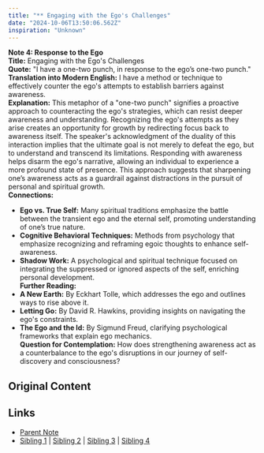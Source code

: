 ```yaml
---
title: "** Engaging with the Ego's Challenges"
date: "2024-10-06T13:50:06.562Z"
inspiration: "Unknown"
---
```


  

**Note 4: Response to the Ego**  
**Title:** Engaging with the Ego's Challenges  
**Quote:** "I have a one-two punch, in response to the ego’s one-two punch."  
**Translation into Modern English:** I have a method or technique to effectively counter the ego's attempts to establish barriers against awareness.  
**Explanation:** This metaphor of a "one-two punch" signifies a proactive approach to counteracting the ego's strategies, which can resist deeper awareness and understanding. Recognizing the ego's attempts as they arise creates an opportunity for growth by redirecting focus back to awareness itself. The speaker's acknowledgment of the duality of this interaction implies that the ultimate goal is not merely to defeat the ego, but to understand and transcend its limitations. Responding with awareness helps disarm the ego's narrative, allowing an individual to experience a more profound state of presence. This approach suggests that sharpening one’s awareness acts as a guardrail against distractions in the pursuit of personal and spiritual growth.  
**Connections:**  
- **Ego vs. True Self:** Many spiritual traditions emphasize the battle between the transient ego and the eternal self, promoting understanding of one’s true nature.  
- **Cognitive Behavioral Techniques:** Methods from psychology that emphasize recognizing and reframing egoic thoughts to enhance self-awareness.  
- **Shadow Work:** A psychological and spiritual technique focused on integrating the suppressed or ignored aspects of the self, enriching personal development.  
**Further Reading:**  
- **A New Earth:** By Eckhart Tolle, which addresses the ego and outlines ways to rise above it.  
- **Letting Go:** By David R. Hawkins, providing insights on navigating the ego's constraints.  
- **The Ego and the Id:** By Sigmund Freud, clarifying psychological frameworks that explain ego mechanics.  
**Question for Contemplation:** How does strengthening awareness act as a counterbalance to the ego's disruptions in our journey of self-discovery and consciousness?  


## Original Content



## Links

- [Parent Note](/parent-note.md)
- [Sibling 1](/zettel1.md) | [Sibling 2](/zettel2.md) | [Sibling 3](/zettel3.md) | [Sibling 4](/zettel4.md)
